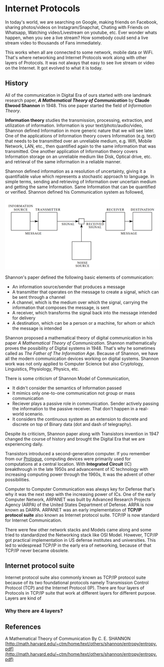 # Internet Protocols

In today's world, we are searching on Google, making friends on Facebook, sharing photos/videos on Instagram/Snapchat, Chating with Friends on Whatsapp, Watching video/Livestream on youtube, etc. Ever wonder whats happen, when you see a live stream? How somebody could send a live stream video to thousands of Fans immediately.

This works when all are connected to some network, mobile data or WiFi. That's where networking and Internet Protocols work along with other layers of Protocols. It was not always that easy to see live stream or video on the Internet. It got evolved to what it is today.

## History

All of the communication in Digital Era of ours started with one landmark research paper, ***A Mathematical Theory of Communication*** by **Claude Elwood Shannon** in 1948. This one paper started the field of *Information Theory*. 

**Information theory** studies the transmission, processing, extraction, and utilization of information. Information is your text/photo/audio/video, Shannon defined Information in more generic nature that we will see later. One of the applications of Information theory covers Information (e.g. text) that needs to be transmitted over an unreliable medium, e.g. Wifi, Mobile Network, LAN, etc., then quantified again to the same information that was transmitted. One another application of Information theory covers Information storage on an unreliable medium like Disk, Optical drive, etc. and retrieval of the same information in a reliable manner. 

Shannon defined information as a resolution of uncertainty, giving it a quantifiable value which represents a stochastic approach to language. In simple terms, sending and retrieving of Information over uncertain medium and getting the same Information. Same Information that can be quantified or verified. Shannon defined his Communication system as followed,

![Shannon Communication System](./images/internet-protocols/shannon-entropy.png)

Shannon's paper defined the following basic elements of communication:
-   An information source/sender that produces a message
-   A transmitter that operates on the message to create a signal,  which can be sent through a channel
-   A channel, which is the medium over which the signal, carrying the information that composes the message, is sent
-   A receiver, which transforms the signal back into the message intended for delivery
-   A destination, which can be a person or a machine, for whom or which the message is intended

Shannon proposed a mathematical theory of digital communication in his paper *A Mathematical Theory of Communication*. Shannon mathematically proves the possibility of Digital systems in 1948. That's why he sometimes called as *The Father of The Information Age*. Because of Shannon, we have all the modern communication devices working on digital systems. Shannon work was not only applied to Computer Science but also Cryptology, Linguistics, Physiology, Physics, etc.

There is some criticism of Shannon Model of Communication,
- It didn't consider the semantics of Information passed
- It mimics only one-to-one communication not group or mass communication
- Reciever plays a passive role in communication. Sender actively passing the information to the passive receiver. That don't happen in a real-world scenario.
- It considers the continuous system as an extension to discrete and discrete on top of Binary data (dot and dash of telegraphy).

Despite its criticism, Shannon paper along with Transistors invention in 1947 changed the course of history and brought the Digital Era that we are experiencing daily. 

Transistors introduced a second-generation computer. If you remember from our [Prologue](Prologue.md), computing devices were primarily used for computations at a central location. With **Integrated Circuit** (IC) breakthrough in the late 1950s and advancement of IC technology with increasing computing power through the 1960s, It was the advent of other possibilities.

Computer to Computer Communication was always key for Defense that's why it was the next step with the increasing power of ICs. One of the early Computer Network, ARPANET was built by Advanced Research Projects Agency (ARPA) of the United States Department of Defense. ARPA is now known as DARPA. ARPANET was an early implementation of **TCP/IP protocol suite** also known as Internet protocol suite. TCP/IP is now standard for Internet Communication. 

There were few other network stacks and Models came along and some tried to standardized the Networking stack like OSI Model. However, TCP/IP got practical implementation in US defense institutes and universities. This led to widespread TCP/IP in the early era of networking, because of that TCP/IP never became obsolete.

## Internet protocol suite

Internet protocol suite also commonly known as TCP/IP protocol suite because of its two foundational protocols namely Transmission Control Protocol (TCP) and the Internet Protocol (IP). There are four layers of Protocols in TCP/IP suite that work at different layers for different purpose. Layers are kind of 

### Why there are 4 layers?



## References
A Mathematical Theory of Communication By C. E. SHANNON [http://math.harvard.edu/~ctm/home/text/others/shannon/entropy/entropy.pdf](http://math.harvard.edu/~ctm/home/text/others/shannon/entropy/entropy.pdf)

<!--stackedit_data:
eyJwcm9wZXJ0aWVzIjoiZXh0ZW5zaW9uczpcbiAgcHJlc2V0Oi
BnZm1cbiIsImhpc3RvcnkiOlsxNDg5NDgyOTg1LC0xMTU3OTE4
NDA1LC0xNDM3NDc5MjcyLDE3MjQ2MDgxMzYsLTExMTIwOTEzOT
gsNzQxNTE1OTUzLC0xNTQ4MDU2NzY0LC0zODYyNzE3NjcsNDg4
NjQwMzE0LDg3OTIyOTk5Miw3NTcyMjcwNDIsLTE3NDQ5NDIyMj
YsNTIwMjY1NDUzLDE4MzQ1NDMxODIsLTEzMTUzNjU1ODEsODE5
MDcwNjE0LC0xMDE2NDU3NzUxLDE5NzA0NTkxOCw4NDExNTcwOT
csMTU5OTk5MjQwNl19
-->